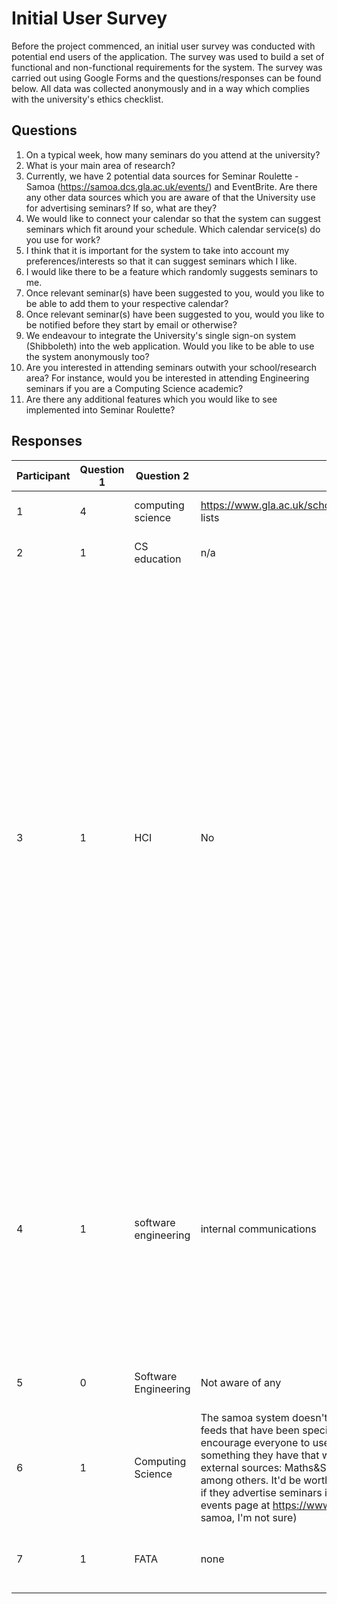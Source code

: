 # Initial User Survey

Before the project commenced, an initial user survey was conducted with potential end users of the application. The survey was used to build a set of functional and non-functional requirements for the system. The survey was carried out using Google Forms and the questions/responses can be found below. All data was collected anonymously and in a way which complies with the university's ethics checklist.

## Questions

1. On a typical week, how many seminars do you attend at the university?
2. What is your main area of research?
3. Currently, we have 2 potential data sources for Seminar Roulette - Samoa (https://samoa.dcs.gla.ac.uk/events/) and EventBrite. Are there any other data sources which you are aware of that the University use for advertising seminars? If so, what are they?
4. We would like to connect your calendar so that the system can suggest seminars which fit around your schedule. Which calendar service(s) do you use for work?
5. I think that it is important for the system to take into account my preferences/interests so that it can suggest seminars which I like.
6. I would like there to be a feature which randomly suggests seminars to me.
7. Once relevant seminar(s) have been suggested to you, would you like to be able to add them to your respective calendar?
8. Once relevant seminar(s) have been suggested to you, would you like to be notified before they start by email or otherwise?
9. We endeavour to integrate the University's single sign-on system (Shibboleth) into the web application. Would you like to be able to use the system anonymously too?
10. Are you interested in attending seminars outwith your school/research area? For instance, would you be interested in attending Engineering seminars if you are a Computing Science academic?
11. Are there any additional features which you would like to see implemented into Seminar Roulette?

## Responses

| Participant | Question 1 | Question 2           | Question 3                                                                                                                                                                                                                                                                                                                                                                                                                                                                                                                                                                                                                                                                                           | Question 4                                            | Question 5     | Question 6     | Question 7 | Question 8 | Question 9 | Question 10 | Question 11                                                                                                                                                                                                                                                                                                                                                                                                                                                                                                                                                                                                                                                    |
| ----------- | ---------- | -------------------- | ---------------------------------------------------------------------------------------------------------------------------------------------------------------------------------------------------------------------------------------------------------------------------------------------------------------------------------------------------------------------------------------------------------------------------------------------------------------------------------------------------------------------------------------------------------------------------------------------------------------------------------------------------------------------------------------------------- | ----------------------------------------------------- | -------------- | -------------- | ---------- | ---------- | ---------- | ----------- | -------------------------------------------------------------------------------------------------------------------------------------------------------------------------------------------------------------------------------------------------------------------------------------------------------------------------------------------------------------------------------------------------------------------------------------------------------------------------------------------------------------------------------------------------------------------------------------------------------------------------------------------------------------- |
| 1           | 4          | computing science    | https://www.gla.ac.uk/schools/mathematicsstatistics/events/seminars/twittermailing lists                                                                                                                                                                                                                                                                                                                                                                                                                                                                                                                                                                                                             | Microsoft Outlook / Exchange                          | Agree          | Strongly agree | Yes        | Maybe      | Maybe      | Yes         |                                                                                                                                                                                                                                                                                                                                                                                                                                                                                                                                                                                                                                                                |
| 2           | 1          | CS education         | n/a                                                                                                                                                                                                                                                                                                                                                                                                                                                                                                                                                                                                                                                                                                  | Microsoft Outlook / Exchange                          | Strongly agree | Agree          | Maybe      | Yes        | Yes        | Maybe       |                                                                                                                                                                                                                                                                                                                                                                                                                                                                                                                                                                                                                                                                |
| 3           | 1          | HCI                  | No                                                                                                                                                                                                                                                                                                                                                                                                                                                                                                                                                                                                                                                                                                   | Microsoft Outlook / Exchange, Apple Calendar / iCloud | Agree          | Disagree       | Yes        | No         | Yes        | Yes         | For other Schools, you probably need toggles for eg Engineering Yes, Maths No, French No etc. I always think systems should build in a lot of chance rather than just route you down an algorithmically determined path (that then continues to feedback and reinforce itself), but practically speaking if the first 3 seminars I saw from this were of no interest to me, I'd probably stop paying any attention after that. So I'd be cautious with that. Maybe you could have a Serindipityometer slider or something to set my preference for, at one end of scale, only meeting my exact preferences, and at the other end recommending any old randoms! |
| 4           | 1          | software engineering | internal communications                                                                                                                                                                                                                                                                                                                                                                                                                                                                                                                                                                                                                                                                              | Google Calendar, Microsoft Outlook / Exchange         | Neutral        | Agree          | Yes        | No         | No         | Yes         | An alternative interaction would be for the system to automatically populate my calendar with possible seminars to attend - I can then always just ignore ones I don't want to go to, or delete them. This would take away the hassle of having to think about which ones I wanted to actually add.                                                                                                                                                                                                                                                                                                                                                            |
| 5           | 0          | Software Engineering | Not aware of any                                                                                                                                                                                                                                                                                                                                                                                                                                                                                                                                                                                                                                                                                     | Google Calendar                                       | Agree          | Strongly agree | Yes        | Yes        | Yes        | Yes         | Solid core functionality and a pleasing UI/UX ;)                                                                                                                                                                                                                                                                                                                                                                                                                                                                                                                                                                                                               |
| 6           | 1          | Computing Science    | The samoa system doesn't cover all events going on within the university, only feeds that have been specifically included in the system (the original idea was to encourage everyone to use it directly, but obviously people are reluctant to change something they have that works for them). Right now it imports events from several external sources: Maths&Stats, Psychology, Social Sciences, The Data Lab, SICSA among others. It'd be worth checking some of the other schools/departments to see if they advertise seminars in some easy-to-parse format. There's also a university events page at https://www.gla.ac.uk/events/listings/ (might be some overlap with samoa, I'm not sure) | Google Calendar                                       | Agree          | Agree          | Yes        | Yes        | Yes        | Yes         |                                                                                                                                                                                                                                                                                                                                                                                                                                                                                                                                                                                                                                                                |
| 7           | 1          | FATA                 | none                                                                                                                                                                                                                                                                                                                                                                                                                                                                                                                                                                                                                                                                                                 | Google Calendar                                       | Agree          | Agree          | Yes        | No         | No         | Maybe       | Could it use history to improve suggestions (i.e. learn)?                                                                                                                                                                                                                                                                                                                                                                                                                                                                                                                                                                                                      |
